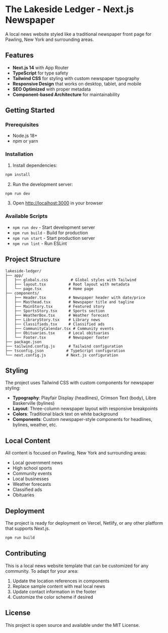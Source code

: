 # The Lakeside Ledger - Next.js Newspaper

A local news website styled like a traditional newspaper front page for Pawling, New York and surrounding areas.

## Features

- **Next.js 14** with App Router
- **TypeScript** for type safety
- **Tailwind CSS** for styling with custom newspaper typography
- **Responsive Design** that works on desktop, tablet, and mobile
- **SEO Optimized** with proper metadata
- **Component-based Architecture** for maintainability

## Getting Started

### Prerequisites

- Node.js 18+
- npm or yarn

### Installation

1. Install dependencies:

```bash
npm install
```

2. Run the development server:

```bash
npm run dev
```

3. Open [http://localhost:3000](http://localhost:3000) in your browser

### Available Scripts

- `npm run dev` - Start development server
- `npm run build` - Build for production
- `npm run start` - Start production server
- `npm run lint` - Run ESLint

## Project Structure

```
lakeside-ledger/
├── app/
│   ├── globals.css          # Global styles with Tailwind
│   ├── layout.tsx          # Root layout with metadata
│   └── page.tsx            # Home page
├── components/
│   ├── Header.tsx          # Newspaper header with date/price
│   ├── Masthead.tsx        # Newspaper title and tagline
│   ├── MainStory.tsx       # Featured story
│   ├── SportsStory.tsx     # Sports section
│   ├── WeatherBox.tsx      # Weather forecast
│   ├── LibraryStory.tsx    # Library news
│   ├── Classifieds.tsx     # Classified ads
│   ├── CommunityCalendar.tsx # Community events
│   ├── Obituaries.tsx      # Local obituaries
│   └── Footer.tsx          # Newspaper footer
├── package.json
├── tailwind.config.js      # Tailwind configuration
├── tsconfig.json          # TypeScript configuration
└── next.config.js         # Next.js configuration
```

## Styling

The project uses Tailwind CSS with custom components for newspaper styling:

- **Typography**: Playfair Display (headlines), Crimson Text (body), Libre Baskerville (bylines)
- **Layout**: Three-column newspaper layout with responsive breakpoints
- **Colors**: Traditional black text on white background
- **Components**: Custom newspaper-style components for headlines, bylines, weather, etc.

## Local Content

All content is focused on Pawling, New York and surrounding areas:

- Local government news
- High school sports
- Community events
- Local businesses
- Weather forecasts
- Classified ads
- Obituaries

## Deployment

The project is ready for deployment on Vercel, Netlify, or any other platform that supports Next.js.

```bash
npm run build
```

## Contributing

This is a local news website template that can be customized for any community. To adapt for your area:

1. Update the location references in components
2. Replace sample content with real local news
3. Update contact information in the footer
4. Customize the color scheme if desired

## License

This project is open source and available under the MIT License.
